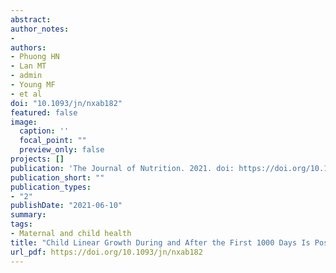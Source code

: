 ```yaml
---
abstract:
author_notes:
- 
authors:
- Phuong HN
- Lan MT
- admin
- Young MF
- et al
doi: "10.1093/jn/nxab182"
featured: false
image:
  caption: ''
  focal_point: ""
  preview_only: false
projects: []
publication: 'The Journal of Nutrition. 2021. doi: https://doi.org/10.1093/jn/nxab182'
publication_short: ""
publication_types:
- "2"
publishDate: "2021-06-10"
summary: 
tags:
- Maternal and child health
title: "Child Linear Growth During and After the First 1000 Days Is Positively Associated with Intellectual Functioning and Mental Health in School-Age Children in Vietnam"
url_pdf: https://doi.org/10.1093/jn/nxab182 
---
```

